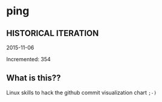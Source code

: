# ping

## HISTORICAL ITERATION
2015-11-06

Incremented: 354

## What is this?? 
Linux skills to hack the github commit visualization chart `;-)`
